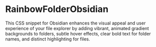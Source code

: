 # RainbowFolderObsidian
This CSS snippet for Obsidian enhances the visual appeal and user experience of your file explorer by adding vibrant, animated gradient backgrounds to folders, subtle hover effects, clear bold text for folder names, and distinct highlighting for files.
